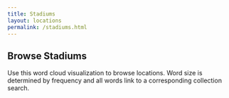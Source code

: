 ```yaml
---
title: Stadiums
layout: locations
permalink: /stadiums.html
---
```


## Browse Stadiums

Use this word cloud visualization to browse locations.
Word size is determined by frequency and all words link to a corresponding collection search.
